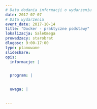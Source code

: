 ```yaml
---
# Data dodania informacji o wydarzeniu
date: 2017-07-07
# Data wydarzenia
event_date: 2017-10-14
title: "Docker - praktyczne podstawy"
lokalizacja: SaleOmega
prowadzacy: starobrat
dlugosc: 9:00-17:00
type: planowane
slideshare:
opis:
  informacje: |


  program: |

  
  uwaga: |
 

---
```

